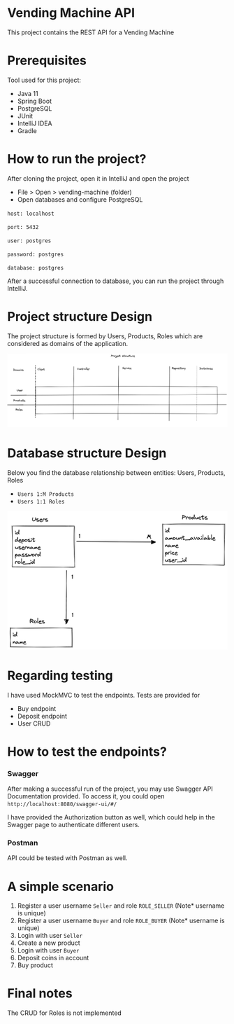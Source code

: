 # Vending Machine API

This project contains the REST API for a Vending Machine

# Prerequisites

Tool used for this project:

* Java 11
* Spring Boot
* PostgreSQL
* JUnit
* IntelliJ IDEA
* Gradle

# How to run the project?

After cloning the project, open it in IntelliJ and open the project

* File > Open > vending-machine (folder)
* Open databases and configure PostgreSQL

`host: localhost`

`port: 5432`

`user: postgres`

`password: postgres`

`database: postgres`

After a successful connection to database, you can run the project through IntelliJ.

# Project structure Design

The project structure is formed by Users, Products, Roles which are considered as domains of the
application.

![](img/Project_Structure.png)

# Database structure Design

Below you find the database relationship between entities: Users, Products, Roles

* `Users 1:M Products`
* `Users 1:1 Roles`

![](img/Database_Relationships.png)

# Regarding testing

I have used MockMVC to test the endpoints. Tests are provided for

* Buy endpoint
* Deposit endpoint
* User CRUD

# How to test the endpoints?

### Swagger

After making a successful run of the project, you may use Swagger API Documentation provided.
To access it, you could open `http://localhost:8080/swagger-ui/#/`

I have provided the Authorization button as well, which could help in the Swagger page to authenticate different users.

### Postman

API could be tested with Postman as well.

# A simple scenario

1. Register a user username `Seller` and role `ROLE_SELLER` (Note* username is unique)
2. Register a user username `Buyer` and role `ROLE_BUYER` (Note* username is unique)
3. Login with user `Seller`
4. Create a new product
5. Login with user `Buyer`
6. Deposit coins in account
7. Buy product

# Final notes

The CRUD for Roles is not implemented